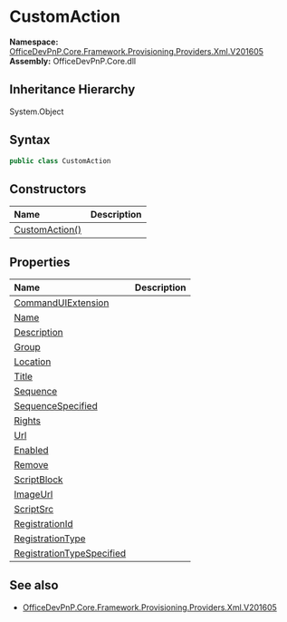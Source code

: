 # CustomAction
  

**Namespace:** [OfficeDevPnP.Core.Framework.Provisioning.Providers.Xml.V201605](OfficeDevPnP.Core.Framework.Provisioning.Providers.Xml.V201605.md)  
**Assembly:** OfficeDevPnP.Core.dll  
## Inheritance Hierarchy
System.Object  

## Syntax
```C#
public class CustomAction
```
## Constructors
|**Name**|**Description**|
|:-----|:-----|
| [CustomAction()](OfficeDevPnP.Core.Framework.Provisioning.Providers.Xml.V201605.CustomAction.ctor1.md) | 
## Properties
|**Name**|**Description**|
|:-----|:-----|
| [CommandUIExtension](OfficeDevPnP.Core.Framework.Provisioning.Providers.Xml.V201605.CustomAction.CommandUIExtension.md) | 
| [Name](OfficeDevPnP.Core.Framework.Provisioning.Providers.Xml.V201605.CustomAction.Name.md) | 
| [Description](OfficeDevPnP.Core.Framework.Provisioning.Providers.Xml.V201605.CustomAction.Description.md) | 
| [Group](OfficeDevPnP.Core.Framework.Provisioning.Providers.Xml.V201605.CustomAction.Group.md) | 
| [Location](OfficeDevPnP.Core.Framework.Provisioning.Providers.Xml.V201605.CustomAction.Location.md) | 
| [Title](OfficeDevPnP.Core.Framework.Provisioning.Providers.Xml.V201605.CustomAction.Title.md) | 
| [Sequence](OfficeDevPnP.Core.Framework.Provisioning.Providers.Xml.V201605.CustomAction.Sequence.md) | 
| [SequenceSpecified](OfficeDevPnP.Core.Framework.Provisioning.Providers.Xml.V201605.CustomAction.SequenceSpecified.md) | 
| [Rights](OfficeDevPnP.Core.Framework.Provisioning.Providers.Xml.V201605.CustomAction.Rights.md) | 
| [Url](OfficeDevPnP.Core.Framework.Provisioning.Providers.Xml.V201605.CustomAction.Url.md) | 
| [Enabled](OfficeDevPnP.Core.Framework.Provisioning.Providers.Xml.V201605.CustomAction.Enabled.md) | 
| [Remove](OfficeDevPnP.Core.Framework.Provisioning.Providers.Xml.V201605.CustomAction.Remove.md) | 
| [ScriptBlock](OfficeDevPnP.Core.Framework.Provisioning.Providers.Xml.V201605.CustomAction.ScriptBlock.md) | 
| [ImageUrl](OfficeDevPnP.Core.Framework.Provisioning.Providers.Xml.V201605.CustomAction.ImageUrl.md) | 
| [ScriptSrc](OfficeDevPnP.Core.Framework.Provisioning.Providers.Xml.V201605.CustomAction.ScriptSrc.md) | 
| [RegistrationId](OfficeDevPnP.Core.Framework.Provisioning.Providers.Xml.V201605.CustomAction.RegistrationId.md) | 
| [RegistrationType](OfficeDevPnP.Core.Framework.Provisioning.Providers.Xml.V201605.CustomAction.RegistrationType.md) | 
| [RegistrationTypeSpecified](OfficeDevPnP.Core.Framework.Provisioning.Providers.Xml.V201605.CustomAction.RegistrationTypeSpecified.md) | 
## See also
- [OfficeDevPnP.Core.Framework.Provisioning.Providers.Xml.V201605](OfficeDevPnP.Core.Framework.Provisioning.Providers.Xml.V201605.md)
